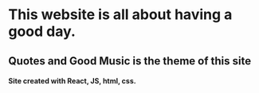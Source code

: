 # This website is all about having a good day.

## Quotes and Good Music is the theme of this site

#### Site created with React, JS, html, css.
